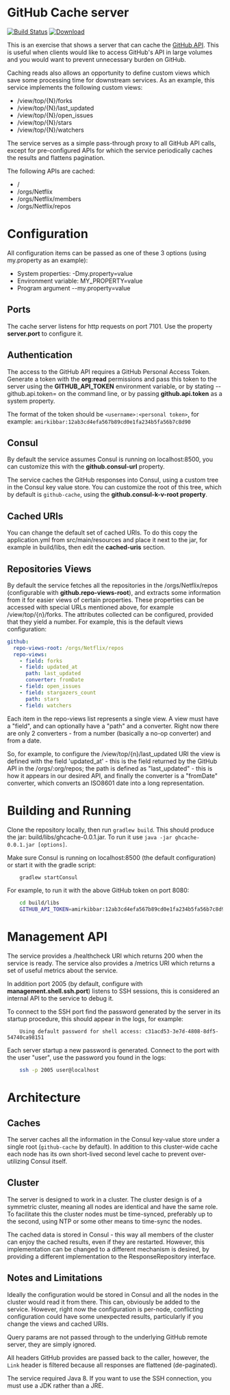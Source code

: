 # GitHub Cache server

[![Build Status](https://travis-ci.org/amirkibbar/ghcache.svg?branch=master)](https://travis-ci.org/amirkibbar/ghcache)
[ ![Download](https://api.bintray.com/packages/amirk/maven/ghcache/images/download.svg) ](https://bintray.com/amirk/maven/ghcache/_latestVersion)

This is an exercise that shows a server that can cache the [GitHub API](https://developer.github.com/v3/). This is 
useful when clients would like to access GitHub's API in large volumes and you would want to prevent unnecessary burden 
on GitHub.

Caching reads also allows an opportunity to define custom views which save some processing time for downstream services.
As an example, this service implements the following custom views:

* /view/top/{N}/forks
* /view/top/{N}/last_updated
* /view/top/{N}/open_issues
* /view/top/{N}/stars
* /view/top/{N}/watchers

The service serves as a simple pass-through proxy to all GitHub API calls, except for pre-configured APIs for which the
service periodically caches the results and flattens pagination. 

The following APIs are cached:

* /
* /orgs/Netflix
* /orgs/Netflix/members
* /orgs/Netflix/repos

# Configuration

All configuration items can be passed as one of these 3 options (using my.property as an example):
* System properties: -Dmy.property=value
* Environment variable: MY_PROPERTY=value
* Program argument --my.property=value

## Ports

The cache server listens for http requests on port 7101. Use the property **server.port** to configure it. 

## Authentication

The access to the GitHub API requires a GitHub Personal Access Token. Generate a token with the **org:read** permissions
and pass this token to the server using the **GITHUB_API_TOKEN** environment variable, or by stating 
--github.api.token=<token> on the command line, or by passing **github.api.token** as a system property.

The format of the token should be `<username>:<personal token>`, for example:
`amirkibbar:12ab3cd4efa567b89cd0e1fa234b5fa56b7c8d90`

## Consul

By default the service assumes Consul is running on localhost:8500, you can customize this with the 
**github.consul-url** property. 

The service caches the GitHub responses into Consul, using a custom tree in the Consul key value store. You can 
customize the root of this tree, which by default is `github-cache`, using the **github.consul-k-v-root property**. 

## Cached URIs

You can change the default set of cached URIs. To do this copy the application.yml from src/main/resources and place it
next to the jar, for example in build/libs, then edit the **cached-uris** section.

## Repositories Views

By default the service fetches all the repositories in the /orgs/Netflix/repos (configurable with 
**github.repo-views-root**), and extracts some information from it for easier views of certain properties. These properties
can be accessed with special URLs mentioned above, for example /view/top/{n}/forks. The attributes collected can be 
configured, provided that they yield a number. For example, this is the default views configuration:

```yaml
github:
  repo-views-root: /orgs/Netflix/repos
  repo-views:
    - field: forks
    - field: updated_at
      path: last_updated
      converter: fromDate
    - field: open_issues
    - field: stargazers_count
      path: stars
    - field: watchers
```

Each item in the repo-views list represents a single view. A view must have a "field", and can optionally have a "path"
and a converter. Right now there are only 2 converters - from a number (basically a no-op converter) and from a date.

So, for example, to configure the /view/top/{n}/last_updated URI the view is defined with the field 'updated_at' - this
is the field returned by the GitHub API in the /orgs/:org/repos; the path is defined as "last_updated" - this is how it
appears in our desired API, and finally the converter is a "fromDate" converter, which converts an ISO8601 date into a
long representation.

# Building and Running

Clone the repository locally, then run `gradlew build`. This should produce the jar: build/libs/ghcache-0.0.1.jar. To 
run it use `java -jar ghcache-0.0.1.jar [options]`. 

Make sure Consul is running on localhost:8500 (the default configuration) or start it with the gradle script:
```bash
    gradlew startConsul
```

For example, to run it with the above GitHub token on port 8080:

```bash
    cd build/libs
    GITHUB_API_TOKEN=amirkibbar:12ab3cd4efa567b89cd0e1fa234b5fa56b7c8d90 java -jar ghcache-0.0.1.jar --server.port=8080
```

# Management API

The service provides a /healthcheck URI which returns 200 when the service is ready. The service also provides a 
/metrics URI which returns a set of useful metrics about the service.

In addition port 2005 (by default, configure with **management.shell.ssh.port**) listens to SSH sessions, this is considered an 
internal API to the service to debug it.

To connect to the SSH port find the password generated by the server in its startup procedure, this should appear in the
logs, for example:

```text
    Using default password for shell access: c31acd53-3e7d-4808-8df5-54740ca98151
```

Each server startup a new password is generated. Connect to the port with the user "user", use the password you found in the logs:

```bash
    ssh -p 2005 user@localhost
```

# Architecture

## Caches

The server caches all the information in the Consul key-value store under a single root (`github-cache` by default). In
addition to this cluster-wide cache each node has its own short-lived second level cache to prevent over-utilizing
Consul itself.

## Cluster

The server is designed to work in a cluster. The cluster design is of a symmetric cluster, meaning all nodes are
identical and have the same role. To facilitate this the cluster nodes must be time-synced, preferably up to the second,
using NTP or some other means to time-sync the nodes.

The cached data is stored in Consul - this way all members of the cluster can enjoy the cached results, even if they are
restarted. However, this implementation can be changed to a different mechanism is desired, by providing a different
implementation to the ResponseRepository interface.

## Notes and Limitations

Ideally the configuration would be stored in Consul and all the nodes in the cluster would read it from there. This can,
obviously be added to the service. However, right now the configuration is per-node, conflicting configuration could
have some unexpected results, particularly if you change the views and cached URIs.

Query params are not passed through to the underlying GitHub remote server, they are simply ignored.

All headers GitHub provides are passed back to the caller, however, the `Link` header is filtered because all responses
are flattened (de-paginated).

The service required Java 8. If you want to use the SSH connection, you must use a JDK rather than a JRE.